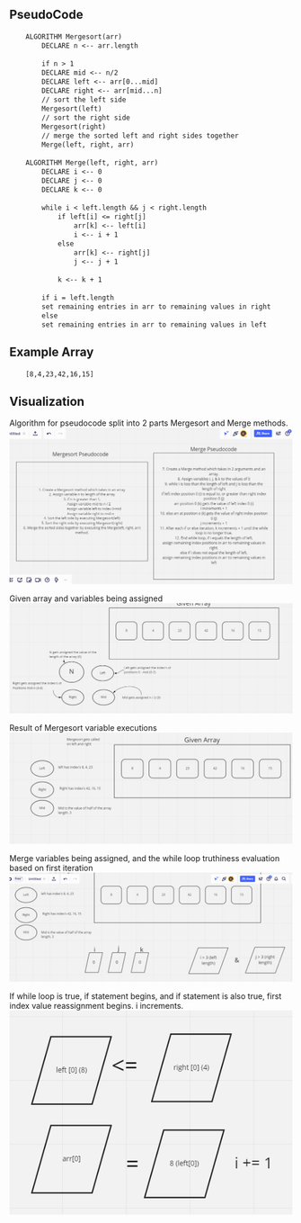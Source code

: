 ## PseudoCode

        ALGORITHM Mergesort(arr)
            DECLARE n <-- arr.length

            if n > 1
            DECLARE mid <-- n/2
            DECLARE left <-- arr[0...mid]
            DECLARE right <-- arr[mid...n]
            // sort the left side
            Mergesort(left)
            // sort the right side
            Mergesort(right)
            // merge the sorted left and right sides together
            Merge(left, right, arr)

        ALGORITHM Merge(left, right, arr)
            DECLARE i <-- 0
            DECLARE j <-- 0
            DECLARE k <-- 0

            while i < left.length && j < right.length
                if left[i] <= right[j]
                    arr[k] <-- left[i]
                    i <-- i + 1
                else
                    arr[k] <-- right[j]
                    j <-- j + 1

                k <-- k + 1

            if i = left.length
            set remaining entries in arr to remaining values in right
            else
            set remaining entries in arr to remaining values in left

## Example Array

        [8,4,23,42,16,15]

## Visualization

Algorithm for pseudocode split into 2 parts
Mergesort and Merge methods.
<img src='img/CC27.1.PNG'>

Given array and variables being assigned
<img src='img/CC27.2.PNG'>

Result of Mergesort variable executions
<img src='img/CC27.3.PNG'>


Merge variables being assigned, and the while loop truthiness evaluation based on first iteration
<img src='img/CC27.4.PNG'>

If while loop is true, if statement begins, and if statement is also true, first index value reassignment begins. i increments.
<img src='img/CC27.5.PNG'>
